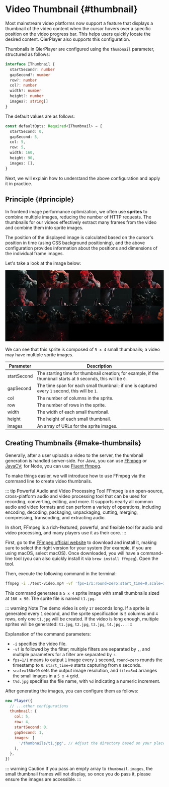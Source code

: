 # Video Thumbnail {#thumbnail}

Most mainstream video platforms now support a feature that displays a thumbnail of the video content when the cursor hovers over a specific position on the video progress bar. This helps users quickly locate the desired content. QierPlayer also supports this configuration.

Thumbnails in QierPlayer are configured using the `thumbnail` parameter, structured as follows:

```ts
interface IThumbnail {
  startSecond?: number
  gapSecond?: number
  row?: number
  col?: number
  width?: number
  height?: number
  images?: string[]
}
```

The default values are as follows:

```ts
const defaultOpts: Required<IThumbnail> = {
  startSecond: 0,
  gapSecond: 5,
  col: 5,
  row: 5,
  width: 160,
  height: 90,
  images: [],
}
```

Next, we will explain how to understand the above configuration and apply it in practice.

## Principle {#principle}

In frontend image performance optimization, we often use **sprites** to combine multiple images, reducing the number of HTTP requests. The thumbnails for our videos effectively extract many frames from the video and combine them into sprite images.

The position of the displayed image is calculated based on the cursor's position in time (using CSS background positioning), and the above configuration provides information about the positions and dimensions of the individual frame images.

Let's take a look at the image below:

<img src="/thumbnails/t1.jpg" />

We can see that this sprite is composed of `5 x 4` small thumbnails; a video may have multiple sprite images.

| Parameter   | Description       |
| ----------- | ----------------- |
| startSecond | The starting time for thumbnail creation; for example, if the thumbnail starts at `0` seconds, this will be `0`. |
| gapSecond   | The time span for each small thumbnail; if one is captured every `1` second, this will be `1`. |
| col         | The number of columns in the sprite.   |
| row         | The number of rows in the sprite.   |
| width       | The width of each small thumbnail.   |
| height      | The height of each small thumbnail.  |
| images      | An array of URLs for the sprite images. |

## Creating Thumbnails {#make-thumbnails}

Generally, after a user uploads a video to the server, the thumbnail generation is handled server-side. For Java, you can use [FFmpeg](https://www.ffmpeg.org/) or [JavaCV](https://github.com/bytedeco/javacv); for Node, you can use [Fluent ffmpeg](https://github.com/fluent-ffmpeg/node-fluent-ffmpeg).

To make things easier, we will introduce how to use FFmpeg via the command line to create video thumbnails.

::: tip Powerful Audio and Video Processing Tool
FFmpeg is an open-source, cross-platform audio and video processing tool that can be used for recording, converting, editing, and more. It supports nearly all common audio and video formats and can perform a variety of operations, including encoding, decoding, packaging, unpackaging, cutting, merging, compressing, transcoding, and extracting audio.

In short, FFmpeg is a rich-featured, powerful, and flexible tool for audio and video processing, and many players use it as their core.
:::

First, go to the [FFmpeg official website](https://www.ffmpeg.org/download.html) to download and install it, making sure to select the right version for your system (for example, if you are using macOS, select macOS). Once downloaded, you will have a command-line tool (you can also quickly install it via `brew install ffmpeg`). Open the tool.

Then, execute the following command in the terminal:

```sh
ffmpeg -i ./test-video.mp4 -vf 'fps=1/1:round=zero:start_time=0,scale=160x90,tile=5x4' t%d.jpg
```

This command generates a `5 x 4` sprite image with small thumbnails sized at `160 x 90`. The sprite file is named `t1.jpg`.

::: warning Note
The demo video is only `17` seconds long. If a sprite is generated every `1` second, and the sprite specification is `5` columns and `4` rows, only one `t1.jpg` will be created. If the video is long enough, multiple sprites will be generated: `t1.jpg`, `t2.jpg`, `t3.jpg`, `t4.jpg...`
:::

Explanation of the command parameters:

- `-i` specifies the video file.
- `-vf` is followed by the filter; multiple filters are separated by `,`, and multiple parameters for a filter are separated by `:`.
- `fps=1/1` means to output `1` image every `1` second, `round=zero` rounds the timestamp to `0`. `start_time=0` starts capturing from `0` seconds.
- `scale=160x90` sets the output image resolution, and `tile=5x4` arranges the small images in a `5 x 4` grid.
- `t%d.jpg` specifies the file name, with `%d` indicating a numeric increment.

After generating the images, you can configure them as follows:

```js
new Player({
  // ...other configurations
  thumbnail: {
    col: 5,
    row: 4,
    startSecond: 0,
    gapSecond: 1,
    images: [
      '/thumbnails/t1.jpg', // Adjust the directory based on your placement
    ],
  },
})
```

::: warning Caution
If you pass an empty array to `thumbnail.images`, the small thumbnail frames will not display, so once you do pass it, please ensure the images are accessible.
:::
